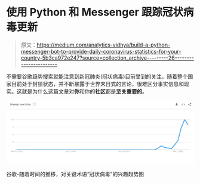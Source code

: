 # 使用 Python 和 Messenger 跟踪冠状病毒更新

> 原文：<https://medium.com/analytics-vidhya/build-a-python-messenger-bot-to-provide-daily-coronavirus-statistics-for-your-country-5b3ca972e247?source=collection_archive---------26----------------------->

不需要谷歌趋势搜索就能注意到新冠肺炎(冠状病毒)目前受到的关注。随着整个国家目前处于封锁状态，并不断暴露于世界末日式的言论，很难区分事实信息和现实。这就是为什么这篇文章对**你**和你的**社区**都是**至关重要的**。

![](img/fda371ca7b183c819e9b8220cbd222c9.png)

谷歌-随着时间的推移，对关键术语“冠状病毒”的兴趣趋势图